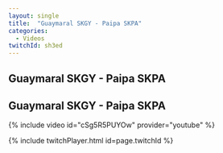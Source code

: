 ```yaml
---
layout: single
title:  "Guaymaral SKGY - Paipa SKPA"
categories:
  - Videos
twitchId: sh3ed
---
```


## Guaymaral SKGY - Paipa SKPA

## Guaymaral SKGY - Paipa SKPA 

{% include video id="cSg5R5PUYOw" provider="youtube" %}

{% include twitchPlayer.html id=page.twitchId %}
